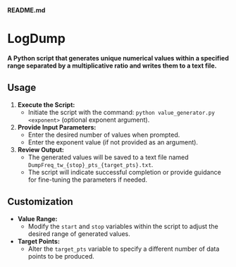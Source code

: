  **README.md**

# LogDump

**A Python script that generates unique numerical values within a specified range separated by a multiplicative ratio and writes them to a text file.**

## Usage

1. **Execute the Script:**
    - Initiate the script with the command: `python value_generator.py <exponent>` (optional exponent argument).
2. **Provide Input Parameters:**
    - Enter the desired number of values when prompted.
    - Enter the exponent value (if not provided as an argument).
3. **Review Output:**
    - The generated values will be saved to a text file named `DumpFreq_tw_{stop}_pts_{target_pts}.txt`.
    - The script will indicate successful completion or provide guidance for fine-tuning the parameters if needed.

## Customization

- **Value Range:** 
    - Modify the `start` and `stop` variables within the script to adjust the desired range of generated values.
- **Target Points:** 
    - Alter the `target_pts` variable to specify a different number of data points to be produced.

